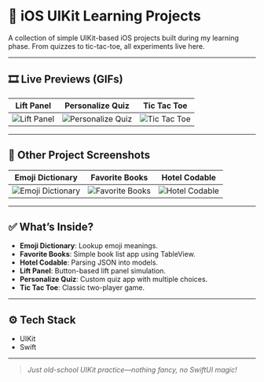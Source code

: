 # 📱 iOS UIKit Learning Projects

A collection of simple UIKit-based iOS projects built during my learning phase. From quizzes to tic-tac-toe, all experiments live here.  

---

## 🎞️ Live Previews (GIFs)

| Lift Panel | Personalize Quiz | Tic Tac Toe |
|:--:|:--:|:--:|
| ![Lift Panel](https://drive.google.com/uc?id=1YJwrEA895jDBlOkC7PXlWrZdSIzfx0z-) | ![Personalize Quiz](https://drive.google.com/uc?id=1Hb3Cs0j9kcbt5vZZZTvhM7iRVrMpRqG2) | ![Tic Tac Toe](https://drive.google.com/uc?id=11f4PZ15g8IUva41WLj3LGK5y_EkyDqB5) |

---

## 📸 Other Project Screenshots

| Emoji Dictionary | Favorite Books | Hotel Codable |
|:--:|:--:|:--:|
| ![Emoji Dictionary](https://drive.google.com/uc?id=1LPBf7PhFdkpp2U7DpP4gXdcKZwgr3kjr) | ![Favorite Books](https://drive.google.com/uc?id=16LlGpueSSm0NCfyU1PToMoM1ZA0SsfpF) | ![Hotel Codable](https://drive.google.com/uc?id=1lSoYMhXx_1i2NFtIwcS5cvcYQJU3V5zE) |

---

## ✅ What’s Inside?

- **Emoji Dictionary**: Lookup emoji meanings.
- **Favorite Books**: Simple book list app using TableView.
- **Hotel Codable**: Parsing JSON into models.
- **Lift Panel**: Button-based lift panel simulation.
- **Personalize Quiz**: Custom quiz app with multiple choices.
- **Tic Tac Toe**: Classic two-player game.

---

## ⚙️ Tech Stack

- UIKit
- Swift

---

> _Just old-school UIKit practice—nothing fancy, no SwiftUI magic!_
